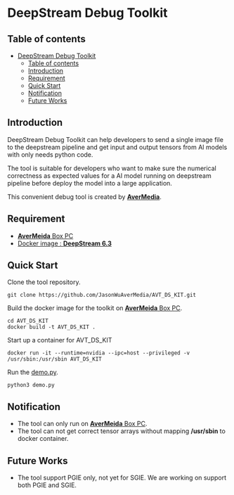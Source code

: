 # DeepStream Debug Toolkit

## Table of contents

- [DeepStream Debug Toolkit](#deepstream-debug-toolkit)
  - [Table of contents](#table-of-contents)
  - [Introduction](#introduction)
  - [Requirement](#requirement)
  - [Quick Start](#quick-start)
  - [Notification](#notification)
  - [Future Works](#future-works)

## Introduction
DeepStream Debug Toolkit can help developers to send a single image file to the deepstream pipeline and get input and output tensors from AI models with only needs python code.

The tool is suitable for developers who want to make sure the numerical correctness as expected values for a AI model running on deepstream pipeline before deploy the model into a large application.

This convenient debug tool is created by [**AverMedia**](https://www.avermedia.com/professional/).


## Requirement
  - [**AverMeida** Box PC](https://www.avermedia.com/professional/products?category=Box-PC)
  - [Docker image : **DeepStream 6.3**](https://catalog.ngc.nvidia.com/orgs/nvidia/containers/deepstream)

## Quick Start

Clone the tool repository.
```
git clone https://github.com/JasonWuAverMedia/AVT_DS_KIT.git
```

Build the docker image for the toolkit on [**AverMeida** Box PC](https://www.avermedia.com/professional/products?category=Box-PC).
```
cd AVT_DS_KIT
docker build -t AVT_DS_KIT .
```

Start up a container for AVT_DS_KIT

```
docker run -it --runtime=nvidia --ipc=host --privileged -v /usr/sbin:/usr/sbin AVT_DS_KIT
```

Run the [demo.py](./example/demo.py).
```
python3 demo.py
```

## Notification
- The tool can only run on [**AverMeida** Box PC](https://www.avermedia.com/professional/products?category=Box-PC).
- The tool can not get correct tensor arrays without mapping **/usr/sbin** to docker container.


## Future Works
- The tool support PGIE only, not yet for SGIE. We are working on support both PGIE and SGIE.
